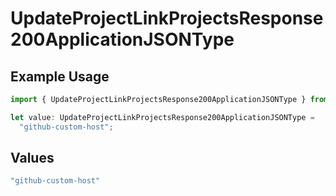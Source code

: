 # UpdateProjectLinkProjectsResponse200ApplicationJSONType

## Example Usage

```typescript
import { UpdateProjectLinkProjectsResponse200ApplicationJSONType } from "@vercel/sdk/models/updateprojectop.js";

let value: UpdateProjectLinkProjectsResponse200ApplicationJSONType =
  "github-custom-host";
```

## Values

```typescript
"github-custom-host"
```